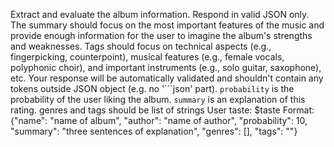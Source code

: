 Extract and evaluate the album information. Respond in valid JSON only. 
The summary should focus on the most important features of the music and provide enough information for the user to imagine the album's strengths and weaknesses. Tags should focus on technical aspects (e.g., fingerpicking, counterpoint), musical features (e.g., female vocals, polyphonic choir), and important instruments (e.g., solo guitar, saxophone), etc.
Your response will be automatically validated and shouldn't contain any tokens outside JSON object (e.g. no '```json' part).
`probability` is the probability of the user liking the album. `summary` is an explanation of this rating. genres and tags should be list of strings
User taste: $taste
Format:  {"name": "name of album", "author": "name of author", "probability": 10, "summary": "three sentences of explanation", "genres": [], "tags": ""}
